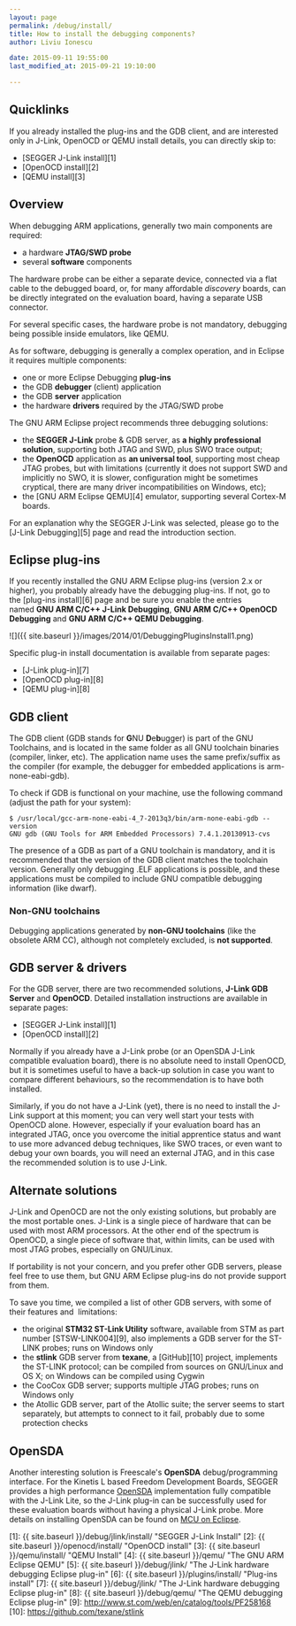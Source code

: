 ```yaml
---
layout: page
permalink: /debug/install/
title: How to install the debugging components?
author: Liviu Ionescu

date: 2015-09-11 19:55:00
last_modified_at: 2015-09-21 19:10:00

---
```


## Quicklinks

If you already installed the plug-ins and the GDB client, and are interested only in J-Link, OpenOCD or QEMU install details, you can directly skip to:

* [SEGGER J-Link install][1]
* [OpenOCD install][2]
* [QEMU install][3]

## Overview

When debugging ARM applications, generally two main components are required:

* a hardware **JTAG/SWD probe**
* several **software** components

The hardware probe can be either a separate device, connected via a flat cable to the debugged board, or, for many affordable *discovery* boards, can be directly integrated on the evaluation board, having a separate USB connector.

For several specific cases, the hardware probe is not mandatory, debugging being possible inside emulators, like QEMU.

As for software, debugging is generally a complex operation, and in Eclipse it requires multiple components:

* one or more Eclipse Debugging **plug-ins**
* the GDB **debugger** (client) application
* the GDB **server** application
* the hardware **drivers** required by the JTAG/SWD probe

The GNU ARM Eclipse project recommends three debugging solutions:

* the **SEGGER J-Link** probe & GDB server, as **a highly professional solution**, supporting both JTAG and SWD, plus SWO trace output;
* the **OpenOCD** application as **an universal tool**, supporting most cheap JTAG probes, but with limitations (currently it does not support SWD and implicitly no SWO, it is slower, configuration might be sometimes cryptical, there are many driver incompatibilities on Windows, etc);
* the [GNU ARM Eclipse QEMU][4] emulator, supporting several Cortex-M boards.

For an explanation why the SEGGER J-Link was selected, please go to the [J-Link Debugging][5] page and read the introduction section.

## Eclipse plug-ins

If you recently installed the GNU ARM Eclipse plug-ins (version 2.x or higher), you probably already have the debugging plug-ins. If not, go to the [plug-ins install][6] page and be sure you enable the entries named **GNU ARM C/C++ J-Link Debugging**, **GNU ARM C/C++ OpenOCD Debugging** and **GNU ARM C/C++ QEMU Debugging**.

![]({{ site.baseurl }}/images/2014/01/DebuggingPluginsInstall1.png)


Specific plug-in install documentation is available from separate pages:

* [J-Link plug-in][7]
* [OpenOCD plug-in][8]
* [QEMU plug-in][8]

## GDB client

The GDB client (GDB stands for **G**NU **D**e**b**ugger) is part of the GNU Toolchains, and is located in the same folder as all GNU toolchain binaries (compiler, linker, etc). The application name uses the same prefix/suffix as the compiler (for example, the debugger for embedded applications is arm-none-eabi-gdb).

To check if GDB is functional on your machine, use the following command (adjust the path for your system):

	$ /usr/local/gcc-arm-none-eabi-4_7-2013q3/bin/arm-none-eabi-gdb --version
	GNU gdb (GNU Tools for ARM Embedded Processors) 7.4.1.20130913-cvs

The presence of a GDB as part of a GNU toolchain is mandatory, and it is recommended that the version of the GDB client matches the toolchain version. Generally only debugging .ELF applications is possible, and these applications must be compiled to include GNU compatible debugging information (like dwarf).

### Non-GNU toolchains

Debugging applications generated by **non-GNU toolchains** (like the obsolete ARM CC), although not completely excluded, is **not supported**.

## GDB server & drivers

For the GDB server, there are two recommended solutions, **J-Link GDB Server** and **OpenOCD**. Detailed installation instructions are available in separate pages:

* [SEGGER J-Link install][1]
* [OpenOCD install][2]

Normally if you already have a J-Link probe (or an OpenSDA J-Link compatible evaluation board), there is no absolute need to install OpenOCD, but it is sometimes useful to have a back-up solution in case you want to compare different behaviours, so the recommendation is to have both installed.

Similarly, if you do not have a J-Link (yet), there is no need to install the J-Link support at this moment; you can very well start your tests with OpenOCD alone. However, especially if your evaluation board has an integrated JTAG, once you overcome the initial apprentice status and want to use more advanced debug techniques, like SWO traces, or even want to debug your own boards, you will need an external JTAG, and in this case the recommended solution is to use J-Link.

## Alternate solutions

J-Link and OpenOCD are not the only existing solutions, but probably are the most portable ones. J-Link is a single piece of hardware that can be used with most ARM processors. At the other end of the spectrum is OpenOCD, a single piece of software that, within limits, can be used with most JTAG probes, especially on GNU/Linux.

If portability is not your concern, and you prefer other GDB servers, please feel free to use them, but GNU ARM Eclipse plug-ins do not provide support from them.

To save you time, we compiled a list of other GDB servers, with some of their features and  limitations:

* the original **STM32 ST-Link Utility** software, available from STM as part number [STSW-LINK004][9], also implements a GDB server for the ST-LINK probes; runs on Windows only
* the **stlink** GDB server from **texane**, a [GitHub][10] project, implements the ST-LINK protocol; can be compiled from sources on GNU/Linux and OS X; on Windows can be compiled using Cygwin
* the CooCox GDB server; supports multiple JTAG probes; runs on Windows only
* the Atollic GDB server, part of the Atollic suite; the server seems to start separately, but attempts to connect to it fail, probably due to some protection checks

## OpenSDA

Another interesting solution is Freescale's **OpenSDA** debug/programming interface. For the Kinetis L based Freedom Development Boards, SEGGER provides a high performance [OpenSDA](http://www.segger.com/opensda.html) implementation fully compatible with the J-Link Lite, so the J-Link plug-in can be successfully used for these evaluation boards without having a physical J-Link probe. More details on installing OpenSDA can be found on [MCU on Eclipse](http://mcuoneclipse.com/2013/05/16/freedom-board-with-segger-opensda-debug-firmware/).

 [1]: {{ site.baseurl }}/debug/jlink/install/ "SEGGER J-Link Install"
 [2]: {{ site.baseurl }}/openocd/install/ "OpenOCD install"
 [3]: {{ site.baseurl }}/qemu/install/ "QEMU Install"
 [4]: {{ site.baseurl }}/qemu/ "The GNU ARM Eclipse QEMU"
 [5]: {{ site.baseurl }}/debug/jlink/ "The J-Link hardware debugging Eclipse plug-in"
 [6]: {{ site.baseurl }}/plugins/install/ "Plug-ins install"
 [7]: {{ site.baseurl }}/debug/jlink/ "The J-Link hardware debugging Eclipse plug-in"
 [8]: {{ site.baseurl }}/debug/qemu/ "The QEMU debugging Eclipse plug-in"
 [9]: http://www.st.com/web/en/catalog/tools/PF258168
 [10]: https://github.com/texane/stlink

